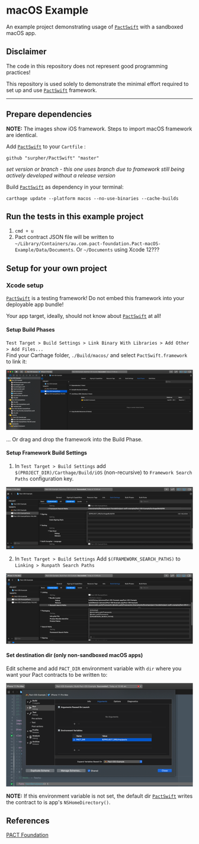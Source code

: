 # macOS Example

An example project demonstrating usage of [`PactSwift`](https://github.com/surpher/PactSwift) with a sandboxed macOS app.

## Disclaimer

The code in this repository does not represent good programming practices!

This repository is used solely to demonstrate the minimal effort required to set up and use [`PactSwift`](https://github.com/surpher/PactSwift) framework.

----

## Prepare dependencies

**NOTE:** The images show iOS framework. Steps to import macOS framework are identical.

Add [`PactSwift`](https://github.com/surpher/PactSwift) to your `Cartfile` :

	github "surpher/PactSwift" "master"

_set version or branch - this one uses branch due to framework still being actively developed without a release version_

Build [`PactSwift`](https://github.com/surpher/PactSwift) as dependency in your terminal:

	carthage update --platform macos --no-use-binaries --cache-builds

## Run the tests in this example project

1. `cmd + u`
2. Pact contract JSON file will be written to `~/Library/Containers/au.com.pact-foundation.Pact-macOS-Example/Data/Documents`. Or `~/Documents` using Xcode 12???

## Setup for your own project

### Xcode setup

[`PactSwift`](https://github.com/surpher/PactSwift) is a testing framework! Do not embed this framework into your deployable app bundle!

Your app target, ideally, should not know about [`PactSwift`](https://github.com/surpher/PactSwift) at all!

#### Setup Build Phases

`Test Target > Build Settings > Link Binary With Libraries > Add Other > Add Files...`  
Find your Carthage folder, `./Build/macos/` and select `PactSwift.framework` to link it:

![link binary with libraries](../Pact-iOS-Example/res/01_link_binary_with_libraries.png)

... Or drag and drop the framework into the Build Phase.

#### Setup Framework Build Settings

1. In `Test Target > Build Settings` add `$(PROJECT_DIR)/Carthage/Build/iOS` (non-recursive) to `Framework Search Paths` configuration key.

![set framework search paths](../Pact-iOS-Example/res/02_framework_search_paths.png)

2. In `Test Target > Build Settings` Add `$(FRAMEWORK_SEARCH_PATHS)` to `Linking > Runpath Search Paths`

![set runpath search paths](../Pact-iOS-Example/res/03_runpath_search_paths.png)

#### Set destination dir (only non-sandboxed macOS apps)

Edit scheme and add `PACT_DIR` environment variable with `dir` where you want your Pact contracts to be written to:

![set destination dir](../Pact-iOS-Example/res/04_destination_dir.png)

**NOTE:** If this environment variable is not set, the default dir [`PactSwift`](https://github.com/surpher/PactSwift) writes the contract to is app's `NSHomeDirectory()`.

## References

[PACT Foundation](https://docs.pact.io)
